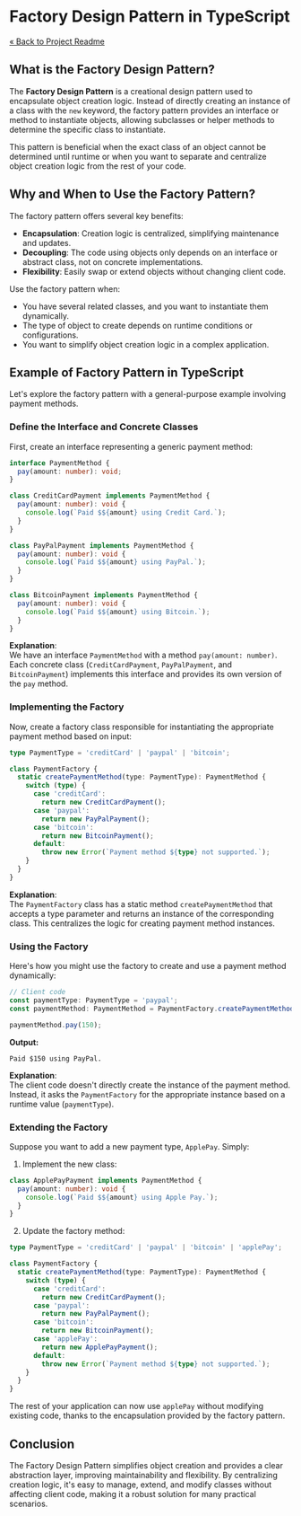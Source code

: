 # Factory Design Pattern in TypeScript

[« Back to Project Readme](../../../README.md)

## What is the Factory Design Pattern?

The **Factory Design Pattern** is a creational design pattern used to encapsulate object creation logic. Instead of directly creating an instance of a class with the `new` keyword, the factory pattern provides an interface or method to instantiate objects, allowing subclasses or helper methods to determine the specific class to instantiate.

This pattern is beneficial when the exact class of an object cannot be determined until runtime or when you want to separate and centralize object creation logic from the rest of your code.

## Why and When to Use the Factory Pattern?

The factory pattern offers several key benefits:

- **Encapsulation**: Creation logic is centralized, simplifying maintenance and updates.
- **Decoupling**: The code using objects only depends on an interface or abstract class, not on concrete implementations.
- **Flexibility**: Easily swap or extend objects without changing client code.

Use the factory pattern when:

- You have several related classes, and you want to instantiate them dynamically.
- The type of object to create depends on runtime conditions or configurations.
- You want to simplify object creation logic in a complex application.

## Example of Factory Pattern in TypeScript

Let's explore the factory pattern with a general-purpose example involving payment methods.

### Define the Interface and Concrete Classes

First, create an interface representing a generic payment method:

```typescript
interface PaymentMethod {
  pay(amount: number): void;
}

class CreditCardPayment implements PaymentMethod {
  pay(amount: number): void {
    console.log(`Paid $${amount} using Credit Card.`);
  }
}

class PayPalPayment implements PaymentMethod {
  pay(amount: number): void {
    console.log(`Paid $${amount} using PayPal.`);
  }
}

class BitcoinPayment implements PaymentMethod {
  pay(amount: number): void {
    console.log(`Paid $${amount} using Bitcoin.`);
  }
}
```

**Explanation**:  
We have an interface `PaymentMethod` with a method `pay(amount: number)`. Each concrete class (`CreditCardPayment`, `PayPalPayment`, and `BitcoinPayment`) implements this interface and provides its own version of the `pay` method.

### Implementing the Factory

Now, create a factory class responsible for instantiating the appropriate payment method based on input:

```typescript
type PaymentType = 'creditCard' | 'paypal' | 'bitcoin';

class PaymentFactory {
  static createPaymentMethod(type: PaymentType): PaymentMethod {
    switch (type) {
      case 'creditCard':
        return new CreditCardPayment();
      case 'paypal':
        return new PayPalPayment();
      case 'bitcoin':
        return new BitcoinPayment();
      default:
        throw new Error(`Payment method ${type} not supported.`);
    }
  }
}
```

**Explanation**:  
The `PaymentFactory` class has a static method `createPaymentMethod` that accepts a type parameter and returns an instance of the corresponding class. This centralizes the logic for creating payment method instances.

### Using the Factory

Here's how you might use the factory to create and use a payment method dynamically:

```typescript
// Client code
const paymentType: PaymentType = 'paypal';
const paymentMethod: PaymentMethod = PaymentFactory.createPaymentMethod(paymentType);

paymentMethod.pay(150);
```

**Output:**
```
Paid $150 using PayPal.
```

**Explanation**:  
The client code doesn't directly create the instance of the payment method. Instead, it asks the `PaymentFactory` for the appropriate instance based on a runtime value (`paymentType`).

### Extending the Factory

Suppose you want to add a new payment type, `ApplePay`. Simply:

1. Implement the new class:

```typescript
class ApplePayPayment implements PaymentMethod {
  pay(amount: number): void {
    console.log(`Paid $${amount} using Apple Pay.`);
  }
}
```

2. Update the factory method:

```typescript
type PaymentType = 'creditCard' | 'paypal' | 'bitcoin' | 'applePay';

class PaymentFactory {
  static createPaymentMethod(type: PaymentType): PaymentMethod {
    switch (type) {
      case 'creditCard':
        return new CreditCardPayment();
      case 'paypal':
        return new PayPalPayment();
      case 'bitcoin':
        return new BitcoinPayment();
      case 'applePay':
        return new ApplePayPayment();
      default:
        throw new Error(`Payment method ${type} not supported.`);
    }
  }
}
```

The rest of your application can now use `applePay` without modifying existing code, thanks to the encapsulation provided by the factory pattern.

## Conclusion

The Factory Design Pattern simplifies object creation and provides a clear abstraction layer, improving maintainability and flexibility. By centralizing creation logic, it's easy to manage, extend, and modify classes without affecting client code, making it a robust solution for many practical scenarios.

